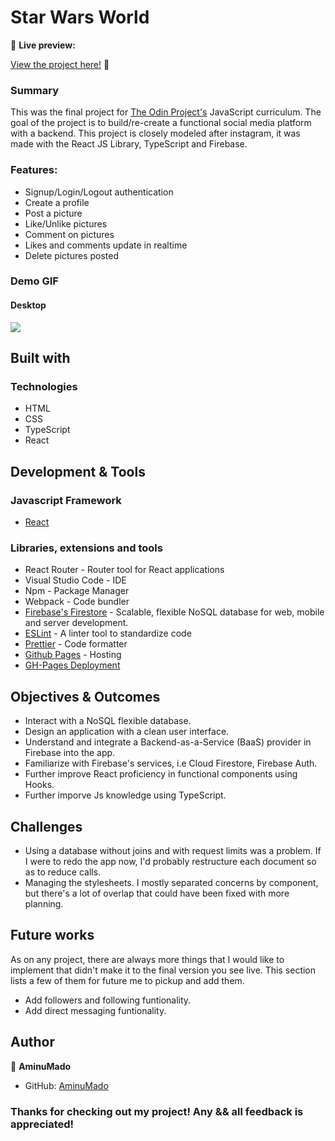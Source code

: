 # Star Wars World

🔗 **Live preview:** <p><a href="https://aminumado.github.io/instagram-clone" target="_blank" rel="noopener noreferrer">View the project here!</a> 👀</p>

<h3>Summary</h3>

<p>This was the final project for <a href="https://www.theodinproject.com/lessons/node-path-javascript-javascript-final-project" target="_blank" rel="noopener noreferrer">The Odin Project's</a> JavaScript curriculum. The goal of the project is to build/re-create a functional social media platform with a backend. This project is closely modeled after instagram, it was made with the React JS Library, TypeScript and Firebase.</p>

<h3>Features:</h3>

- Signup/Login/Logout authentication
- Create a profile
- Post a picture
- Like/Unlike pictures
- Comment on pictures
- Likes and comments update in realtime
- Delete pictures posted

<h3>Demo GIF</h3>

<h4>Desktop</h4>

![](./src/Assets/DemoGif/demo.gif)

## Built with

### Technologies

- HTML
- CSS
- TypeScript
- React

## Development & Tools

### Javascript Framework

- [React](https://github.com/facebook/create-react-app)

### Libraries, extensions and tools

- React Router - Router tool for React applications
- Visual Studio Code - IDE
- Npm - Package Manager
- Webpack - Code bundler
- [Firebase's Firestore](https://firebase.google.com/docs/firestore) - Scalable, flexible NoSQL database for web, mobile and server development.
- [ESLint](https://eslint.org/) - A linter tool to standardize code
- [Prettier](https://prettier.io/) - Code formatter
- [Github Pages](https://pages.github.com/) - Hosting
- [GH-Pages Deployment](https://dev.to/yuribenjamin/how-to-deploy-react-app-in-github-pages-2a1f)

## Objectives & Outcomes

- Interact with a NoSQL flexible database.
- Design an application with a clean user interface.
- Understand and integrate a Backend-as-a-Service (BaaS) provider in Firebase into the app.
- Familiarize with Firebase's services, i.e Cloud Firestore, Firebase Auth.
- Further improve React proficiency in functional components using Hooks.
- Further imporve Js knowledge using TypeScript.

## Challenges

- Using a database without joins and with request limits was a problem. If I were to redo the app now, I'd probably restructure each document so as to reduce calls.
- Managing the stylesheets. I mostly separated concerns by component, but there's a lot of overlap that could have been fixed with more planning.

## Future works

As on any project, there are always more things that I would like to implement that didn't make it to the final version you see live. This section lists a few of them for future me to pickup and add them.

- Add followers and following funtionality.
- Add direct messaging funtionality.

## Author

👤 **AminuMado**

- GitHub: [AminuMado](https://github.com/AminuMado)

<h3>Thanks for checking out my project! Any && all feedback is appreciated!</h3>
